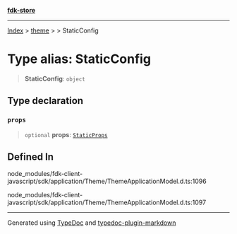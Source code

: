 [**fdk-store**](../../../README.md)
***

[Index](../../../API.md) > [theme](../../README.md) > [<internal>](../README.md) > StaticConfig

# Type alias: StaticConfig

> **StaticConfig**: `object`

## Type declaration

### `props`

> `optional` **props**: [`StaticProps`](type-alias.StaticProps.md)

## Defined In

node\_modules/fdk-client-javascript/sdk/application/Theme/ThemeApplicationModel.d.ts:1096

node\_modules/fdk-client-javascript/sdk/application/Theme/ThemeApplicationModel.d.ts:1097

***
Generated using [TypeDoc](https://typedoc.org/) and [typedoc-plugin-markdown](https://www.npmjs.com/package/typedoc-plugin-markdown)
